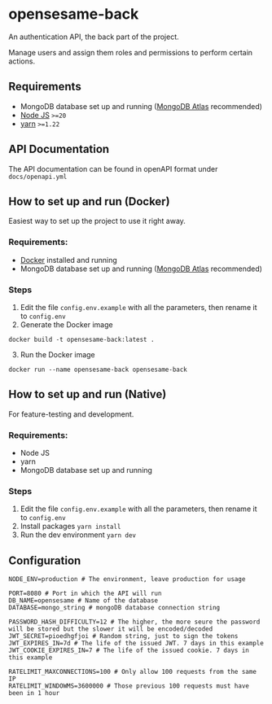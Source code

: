 # opensesame-back

An authentication API, the back part of the project.

Manage users and assign them roles and permissions to perform certain actions.

## Requirements

- MongoDB database set up and running ([MongoDB Atlas](https://www.mongodb.com/atlas) recommended)
- [Node JS](https://nodejs.org/en) `>=20`
- [yarn](https://yarnpkg.com/getting-started/install) `>=1.22`

## API Documentation

The API documentation can be found in openAPI format under `docs/openapi.yml`

## How to set up and run (Docker)

Easiest way to set up the project to use it right away.

### Requirements:

- [Docker](https://www.docker.com/) installed and running
- MongoDB database set up and running ([MongoDB Atlas](https://www.mongodb.com/atlas) recommended)

### Steps

1. Edit the file `config.env.example` with all the parameters, then rename it to `config.env`
2. Generate the Docker image

```
docker build -t opensesame-back:latest .
```

3. Run the Docker image

```
docker run --name opensesame-back opensesame-back
```

## How to set up and run (Native)

For feature-testing and development.

### Requirements:

- Node JS
- yarn
- MongoDB database set up and running

### Steps

1. Edit the file `config.env.example` with all the parameters, then rename it to `config.env`
2. Install packages `yarn install`
3. Run the dev environment `yarn dev`

## Configuration

```
NODE_ENV=production # The environment, leave production for usage

PORT=8080 # Port in which the API will run
DB_NAME=opensesame # Name of the database
DATABASE=mongo_string # mongoDB database connection string

PASSWORD_HASH_DIFFICULTY=12 # The higher, the more seure the password will be stored but the slower it will be encoded/decoded
JWT_SECRET=pioedhgfjoi # Random string, just to sign the tokens
JWT_EXPIRES_IN=7d # The life of the issued JWT. 7 days in this example
JWT_COOKIE_EXPIRES_IN=7 # The life of the issued cookie. 7 days in this example

RATELIMIT_MAXCONNECTIONS=100 # Only allow 100 requests from the same IP
RATELIMIT_WINDOWMS=3600000 # Those previous 100 requests must have been in 1 hour
```
